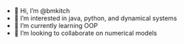 - 👋 Hi, I’m @bmkitch
- 👀 I’m interested in java, python, and dynamical systems
- 🌱 I’m currently learning OOP
- 💞️ I’m looking to collaborate on numerical models

<!---
bmkitch/bmkitch is a ✨ special ✨ repository because its `README.md` (this file) appears on your GitHub profile.
You can click the Preview link to take a look at your changes.
--->
